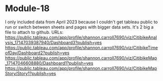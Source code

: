 # Module-18
I only included data from April 2023 because I couldn't get tableau public to run or switch between sheets and pages with bigger data sets. It's 2 big a file to attach to github.
URLs:
https://public.tableau.com/app/profile/shannon.carroll7690/viz/CitibikeAnalysis_17147039387940/Dashboard3?publish=yes
https://public.tableau.com/app/profile/shannon.carroll7690/viz/CitibikeTimeofDay/Dashboard2?publish=yes
https://public.tableau.com/app/profile/shannon.carroll7690/viz/CitibikeMap_17147046608880/Dashboard1?publish=yes
https://public.tableau.com/app/profile/shannon.carroll7690/viz/CitibikeMapStory/Story1?publish=yes

